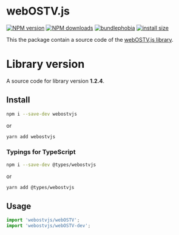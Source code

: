 webOSTV.js
==========
[![NPM version](https://img.shields.io/npm/v/webostvjs.svg?style=flat)](https://www.npmjs.com/package/webostvjs)
[![NPM downloads](https://img.shields.io/npm/dm/webostvjs.svg?style=flat)](https://www.npmjs.com/package/webostvjs)
[![bundlephobia](https://badgen.net/bundlephobia/minzip/webostvjs)](https://bundlephobia.com/result?p=webostvjs)
[![install size](https://packagephobia.com/badge?p=webostvjs)](https://packagephobia.com/result?p=webostvjs)

This the package contain a source code of the [webOSTV.js library](https://webostv.developer.lge.com/develop/references/webostvjs-introduction).

# Library version
A source code for library version **1.2.4**.

## Install
```bash
npm i --save-dev webostvjs
```
or
```bash
yarn add webostvjs
```

### Typings for TypeScript
```bash
npm i --save-dev @types/webostvjs
```
or
```bash
yarn add @types/webostvjs
```

## Usage
```javascript
import 'webostvjs/webOSTV';
import 'webostvjs/webOSTV-dev';
```
